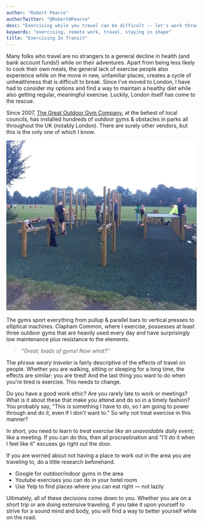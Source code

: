 ```yaml
---
author: "Robert Pearce"
authorTwitter: "@RobertWPearce"
desc: "Exercising while you travel can be difficult -- let's work through this."
keywords: "exercising, remote work, travel, staying in shape"
title: "Exercising In Transit"
---
```


Many folks who travel are no strangers to a general decline in health (and bank
account funds!) while on their adventures. Apart from being less likely to cook
their own meals, the general lack of exercise people also experience while on
the move in new, unfamiliar places, creates a cycle of unhealthiness that is
difficult to break. Since I've moved to London, I have had to consider my
options and find a way to maintain a healthy diet while also getting regular,
meaningful exercise. Luckily, London itself has come to the rescue.

Since 2007, [The Great Outdoor Gym
Company](http://www.tgogc.com/Gyms "The Great Outdoor Gym Company"), at the
behest of local councils, has installed hundreds of outdoor gyms &amp; obstacles
in parks all throughout the UK (notably London). There are surely other vendors,
but this is the only one of which I know.

<img
  alt="Outdoor gym with pull-up bars in Clapham Common"
  decoding="async"
  height="450"
  loading="lazy"
  src="./images/exercising-outdoor-gym.webp"
  width="600"
/>

The gyms sport everything from pullup &amp; parallel bars to vertical presses to
elliptical machines. Clapham Common, where I exercise, possesses at least three
outdoor gyms that are heavily used every day and have surprisingly low
maintenance plus resistance to the elements.

> _&quot;Great; loads of gyms! Now what?&quot;_

The phrase _weary traveler_ is fairly descriptive of the effects of travel on
people. Whether you are walking, sitting or sleeping for a long time, the
effects are similar: you are tired! And the last thing you want to do when
you're tired is exercise. This needs to change.

Do you have a good work ethic? Are you rarely late to work or meetings? What is
it about these that make you attend and do so in a timely fashion? You probably
say, &quot;This is something I have to do, so I am going to power through and do
it, even if I don't want to.&quot; So why not treat exercise in this manner?

In short, you need to learn to _treat exercise like an unavoidable daily event_;
like a meeting. If you can do this, then all procrastination and &quot;I'll do
it when I feel like it&quot; excuses go right out the door.

If you are worried about not having a place to work out in the area you are
traveling to, do a little research beforehand.

* Google for outdoor/indoor gyms in the area
* Youtube exercises you can do in your hotel room
* Use Yelp to find places where you can eat right &mdash; not lazily

Ultimately, all of these decisions come down to you. Whether you are on a short
trip or are doing extensive traveling, if you take it upon yourself to strive
for a sound mind and body, you will find a way to better yourself while on the
road.

